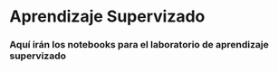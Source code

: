 # Aprendizaje Supervizado
### Aquí irán los notebooks para el laboratorio de aprendizaje supervizado